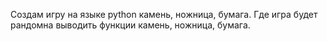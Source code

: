 Создам игру на языке python камень, ножница, бумага. Где игра будет рандомна выводить функции камень, ножница, бумага.
